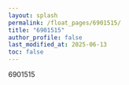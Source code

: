 ```yaml
---
layout: splash
permalink: /float_pages/6901515/
title: "6901515"
author_profile: false
last_modified_at: 2025-06-13
toc: false
---
```

 
6901515
